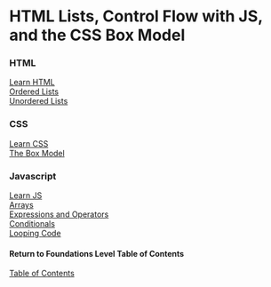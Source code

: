 # HTML Lists, Control Flow with JS, and the CSS Box Model

### HTML

[Learn HTML](https://developer.mozilla.org/en-US/docs/Web/HTML) <br>
[Ordered Lists](https://developer.mozilla.org/en-US/docs/Web/HTML/Element/ol) <br>
[Unordered Lists](https://developer.mozilla.org/en-US/docs/Web/HTML/Element/ul) <br>

### CSS

[Learn CSS](https://developer.mozilla.org/en-US/docs/Learn/CSS) <br>
[The Box Model](https://developer.mozilla.org/en-US/docs/Learn/CSS/Building_blocks/The_box_model) <br>

### Javascript

[Learn JS](https://developer.mozilla.org/en-US/docs/Learn/JavaScript) <br>
[Arrays](https://developer.mozilla.org/en-US/docs/Learn/JavaScript/First_steps/Arrays) <br>
[Expressions and Operators](https://developer.mozilla.org/en-US/docs/Web/JavaScript/Guide/Expressions_and_Operators) <br>
[Conditionals](https://developer.mozilla.org/en-US/docs/Learn/JavaScript/Building_blocks/conditionals) <br>
[Looping Code](https://developer.mozilla.org/en-US/docs/Learn/JavaScript/Building_blocks/Looping_code) <br>


#### Return to Foundations Level Table of Contents
[Table of Contents](https://github.com/TraceDugar/reading-notes/blob/main/201/Toc.md)
